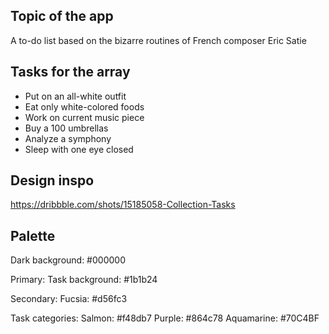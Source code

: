 ## Topic of the app

A to-do list based on the bizarre routines of French composer Eric Satie

## Tasks for the array

- Put on an all-white outfit
- Eat only white-colored foods
- Work on current music piece
- Buy a 100 umbrellas
- Analyze a symphony
- Sleep with one eye closed

## Design inspo

https://dribbble.com/shots/15185058-Collection-Tasks

## Palette

Dark background: #000000

Primary:
Task background: #1b1b24

Secondary:
Fucsia: #d56fc3

Task categories:
Salmon: #f48db7
Purple: #864c78
Aquamarine: #70C4BF
